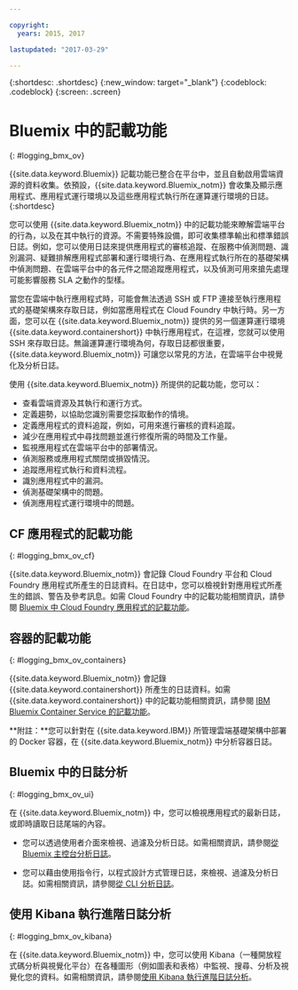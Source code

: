 ```yaml
---

copyright:
  years: 2015, 2017

lastupdated: "2017-03-29"

---
```



{:shortdesc: .shortdesc}
{:new_window: target="_blank"}
{:codeblock: .codeblock}
{:screen: .screen}

# Bluemix 中的記載功能
{: #logging_bmx_ov}

{{site.data.keyword.Bluemix}} 記載功能已整合在平台中，並且自動啟用雲端資源的資料收集。依預設，{{site.data.keyword.Bluemix_notm}} 會收集及顯示應用程式、應用程式運行環境以及這些應用程式執行所在運算運行環境的日誌。
{:shortdesc}

您可以使用 {{site.data.keyword.Bluemix_notm}} 中的記載功能來瞭解雲端平台的行為，以及在其中執行的資源。不需要特殊設備，即可收集標準輸出和標準錯誤日誌。例如，您可以使用日誌來提供應用程式的審核追蹤、在服務中偵測問題、識別漏洞、疑難排解應用程式部署和運行環境行為、在應用程式執行所在的基礎架構中偵測問題、在雲端平台中的各元件之間追蹤應用程式，以及偵測可用來搶先處理可能影響服務 SLA 之動作的型樣。

當您在雲端中執行應用程式時，可能會無法透過 SSH 或 FTP 連接至執行應用程式的基礎架構來存取日誌，例如當應用程式在 Cloud Foundry 中執行時。另一方面，您可以在 {{site.data.keyword.Bluemix_notm}} 提供的另一個運算運行環境 {{site.data.keyword.containershort}} 中執行應用程式，在這裡，您就可以使用 SSH 來存取日誌。無論運算運行環境為何，存取日誌都很重要，{{site.data.keyword.Bluemix_notm}} 可讓您以常見的方法，在雲端平台中視覺化及分析日誌。

使用 {{site.data.keyword.Bluemix_notm}} 所提供的記載功能，您可以：

* 查看雲端資源及其執行和運行方式。
* 定義趨勢，以協助您識別需要您採取動作的情境。
* 定義應用程式的資料追蹤，例如，可用來進行審核的資料追蹤。
* 減少在應用程式中尋找問題並進行修復所需的時間及工作量。 
* 監視應用程式在雲端平台中的部署情況。
* 偵測服務或應用程式關閉或損毀情況。
* 追蹤應用程式執行和資料流程。
* 識別應用程式中的漏洞。
* 偵測基礎架構中的問題。
* 偵測應用程式運行環境中的問題。

## CF 應用程式的記載功能
{: #logging_bmx_ov_cf}

{{site.data.keyword.Bluemix_notm}} 會記錄 Cloud Foundry 平台和 Cloud Foundry 應用程式所產生的日誌資料。在日誌中，您可以檢視針對應用程式所產生的錯誤、警告及參考訊息。如需 Cloud Foundry 中的記載功能相關資訊，請參閱 [Bluemix 中 Cloud Foundry 應用程式的記載功能](cfapps/logging_cf_apps.html#logging_bluemix_cf_apps)。

## 容器的記載功能
{: #logging_bmx_ov_containers}

{{site.data.keyword.Bluemix_notm}} 會記錄 {{site.data.keyword.containershort}} 所產生的日誌資料。如需 {{site.data.keyword.containershort}} 中的記載功能相關資訊，請參閱 [IBM Bluemix Container Service 的記載功能](containers/logging_containers_ov.html#logging_containers_ov)。  

**附註：**您可以針對在 {{site.data.keyword.IBM}} 所管理雲端基礎架構中部署的 Docker 容器，在 {{site.data.keyword.Bluemix_notm}} 中分析容器日誌。

## Bluemix 中的日誌分析
{: #logging_bmx_ov_ui}

在 {{site.data.keyword.Bluemix_notm}} 中，您可以檢視應用程式的最新日誌，或即時讀取日誌尾端的內容。

* 您可以透過使用者介面來檢視、過濾及分析日誌。如需相關資訊，請參閱[從 Bluemix 主控台分析日誌](logging_view_dashboard.html#analyzing_logs_bmx_ui)。

* 您可以藉由使用指令行，以程式設計方式管理日誌，來檢視、過濾及分析日誌。如需相關資訊，請參閱[從 CLI 分析日誌](logging_view_cli.html#analyzing_logs_cli)。

## 使用 Kibana 執行進階日誌分析
{: #logging_bmx_ov_kibana}

在 {{site.data.keyword.Bluemix_notm}} 中，您可以使用 Kibana（一種開放程式碼分析與視覺化平台）在各種圖形（例如圖表和表格）中監視、搜尋、分析及視覺化您的資料。如需相關資訊，請參閱[使用 Kibana 執行進階日誌分析](kibana4/analyzing_logs_Kibana.html#analyzing_logs_Kibana)。


